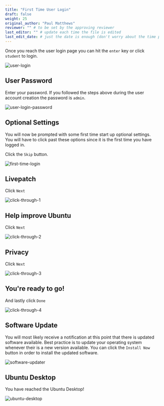 ```yaml
---
title: "First Time User Login"
draft: false
weight: 25
original_author: "Paul Matthews" 
reviewer: "" # to be set by the approving reviewer
last_editor: "" # update each time the file is edited
last_edit_date: # just the date is enough (don't worry about the time portion)
---
```


Once you reach the user login page you can hit the `enter` key or click `student` to login.

![user-login](pictures/user-login.png?classes=border)

## User Password

Enter your password. If you followed the steps above during the user account creation the password is `admin`.

![user-login-password](pictures/user-login-password.png?classes=border)

## Optional Settings

You will now be prompted with some first time start up optional settings. You will have to click past these options since it is the first time you have logged in.

Click the `Skip` button.

![first-time-login](pictures/first-time-login.png?classes=border)

## Livepatch

Click `Next`

![click-through-1](pictures/click-through-1.png?classes=border)

## Help improve Ubuntu

Click `Next`

![click-through-2](pictures/click-through-2.png?classes=border)

## Privacy

Click `Next`

![click-through-3](pictures/click-through-3.png?classes=border)

## You're ready to go!

And lastly click `Done`

![click-through-4](pictures/click-through-4.png?classes=border)

## Software Update

You will most likely receive a notification at this point that there is updated software available. Best practice is to update your operating system whenever their is a new version available. You can click the `Install Now` button in order to install the updated software.

![software-updater](pictures/software-updater.png?classes=border)

## Ubuntu Desktop

You have reached the Ubuntu Desktop!

![ubuntu-desktop](pictures/ubuntu-desktop.png?classes=border)